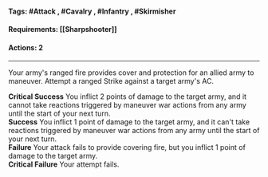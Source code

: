 #### Tags: #Attack , #Cavalry , #Infantry , #Skirmisher 
#### Requirements: [[Sharpshooter]]
#### Actions: 2
---
Your army's ranged fire provides cover and protection for an allied army to maneuver. Attempt a ranged Strike against a target army's AC.  
  
**Critical Success** You inflict 2 points of damage to the target army, and it cannot take reactions triggered by maneuver war actions from any army until the start of your next turn.  
**Success** You inflict 1 point of damage to the target army, and it can't take reactions triggered by maneuver war actions from any army until the start of your next turn.  
**Failure** Your attack fails to provide covering fire, but you inflict 1 point of damage to the target army.  
**Critical Failure** Your attempt fails.